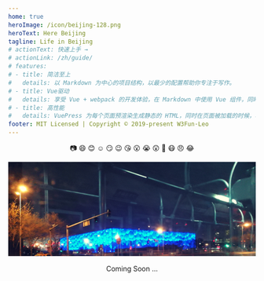 ```yaml
---
home: true
heroImage: /icon/beijing-128.png
heroText: Here Beijing
tagline: Life in Beijing
# actionText: 快速上手 →
# actionLink: /zh/guide/
# features:
# - title: 简洁至上
#   details: 以 Markdown 为中心的项目结构，以最少的配置帮助你专注于写作。
# - title: Vue驱动
#   details: 享受 Vue + webpack 的开发体验，在 Markdown 中使用 Vue 组件，同时可以使用 Vue 来开发自定义主题。
# - title: 高性能
#   details: VuePress 为每个页面预渲染生成静态的 HTML，同时在页面被加载的时候，将作为 SPA 运行。
footer: MIT Licensed | Copyright © 2019-present W3Fun·Leo
---
```


<div style="text-align: center">

  :camera: :smile: :blush: :relaxed: :smirk: :wink: :kissing_heart: :open_mouth: :sob: :astonished: :triumph: :mask: :angry: :joy:

  ![Hello Beijing](./.vuepress/public/herebj.png)

  Coming Soon ...

</div>

